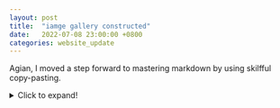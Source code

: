 ```yaml
---
layout: post
title:  "iamge gallery constructed"
date:   2022-07-08 23:00:00 +0800
categories: website_update
---
```

Agian, I moved a step forward to mastering markdown by using skilfful copy-pasting.
<details>
  <summary>Click to expand!</summary>
  
  Codes for a collapsible section 
  
  ```
  
  <details>
    <summary>Click to expand!</summary>
  
  
  </details>
  
  ```
  
</details>
